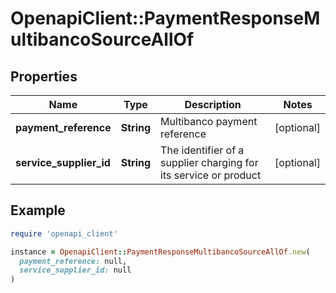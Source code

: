 # OpenapiClient::PaymentResponseMultibancoSourceAllOf

## Properties

| Name | Type | Description | Notes |
| ---- | ---- | ----------- | ----- |
| **payment_reference** | **String** | Multibanco payment reference | [optional] |
| **service_supplier_id** | **String** | The identifier of a supplier charging for its service or product | [optional] |

## Example

```ruby
require 'openapi_client'

instance = OpenapiClient::PaymentResponseMultibancoSourceAllOf.new(
  payment_reference: null,
  service_supplier_id: null
)
```

